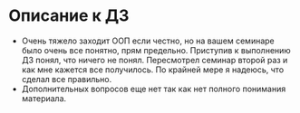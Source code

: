 # Описание к ДЗ

* Очень тяжело заходит ООП если честно, но на вашем семинаре было очень все понятно, прям предельно. Приступив к выполнению ДЗ понял, что ничего не понял. Пересмотрел семинар второй раз и как мне кажется все получилось. По крайней мере я надеюсь, что сделал все правильно. 
* Дополнительных вопросов еще нет так как нет полного понимания материала.
